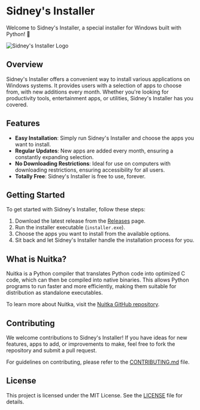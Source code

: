 # Sidney's Installer

Welcome to Sidney's Installer, a special installer for Windows built with Python! 🚀

![Sidney's Installer Logo](https://yourlogo.png)

## Overview

Sidney's Installer offers a convenient way to install various applications on Windows systems. It provides users with a selection of apps to choose from, with new additions every month. Whether you're looking for productivity tools, entertainment apps, or utilities, Sidney's Installer has you covered.

## Features

- **Easy Installation**: Simply run Sidney's Installer and choose the apps you want to install.
- **Regular Updates**: New apps are added every month, ensuring a constantly expanding selection.
- **No Downloading Restrictions**: Ideal for use on computers with downloading restrictions, ensuring accessibility for all users.
- **Totally Free**: Sidney's Installer is free to use, forever.

## Getting Started

To get started with Sidney's Installer, follow these steps:

1. Download the latest release from the [Releases](https://github.com/yourusername/sidneys-installer/releases) page.
2. Run the installer executable (`installer.exe`).
3. Choose the apps you want to install from the available options.
4. Sit back and let Sidney's Installer handle the installation process for you.

## What is Nuitka?

Nuitka is a Python compiler that translates Python code into optimized C code, which can then be compiled into native binaries. This allows Python programs to run faster and more efficiently, making them suitable for distribution as standalone executables.

To learn more about Nuitka, visit the [Nuitka GitHub repository](https://github.com/Nuitka/Nuitka).

## Contributing

We welcome contributions to Sidney's Installer! If you have ideas for new features, apps to add, or improvements to make, feel free to fork the repository and submit a pull request.

For guidelines on contributing, please refer to the [CONTRIBUTING.md](CONTRIBUTING.md) file.

## License

This project is licensed under the MIT License. See the [LICENSE](LICENSE.txt) file for details.
